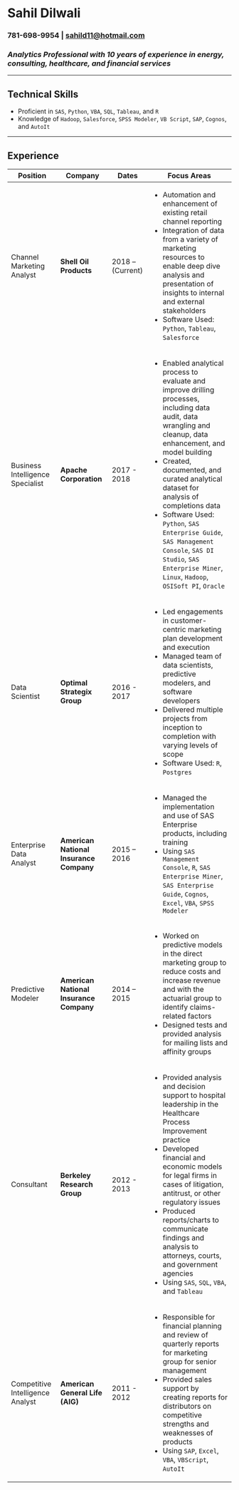 #   **Sahil Dilwali**
### 781-698-9954 | sahild11@hotmail.com
### *Analytics Professional with 10 years of experience in energy, consulting, healthcare, and financial services*

<hr />

## Technical Skills
- Proficient in `SAS`, `Python`, `VBA`, `SQL`, `Tableau`, and `R` 
- Knowledge of `Hadoop`, `Salesforce`, `SPSS Modeler`, `VB Script`, `SAP`, `Cognos`, and `AutoIt` 

<hr />

## Experience
Position |Company| Dates | Focus Areas
-------- | ----- | ----- | ---------------
Channel Marketing Analyst |**Shell Oil Products**| 2018 – (Current) |<ul><li>Automation and enhancement of existing retail channel reporting </li><li>Integration of data from a variety of marketing resources to enable deep dive analysis and presentation of insights to internal and external stakeholders</li><li>Software Used: `Python`, `Tableau`, `Salesforce`</li></ul>
Business Intelligence Specialist |**Apache Corporation**| 2017 - 2018|<ul><li>Enabled analytical process to evaluate and improve drilling processes, including data audit, data wrangling and cleanup, data enhancement, and model building</li><li>Created, documented, and curated analytical dataset for analysis of completions data</li><li>Software Used: `Python`, `SAS Enterprise Guide`, `SAS Management Console`, `SAS DI Studio`, `SAS Enterprise Miner`, `Linux`, `Hadoop`, `OSISoft PI`, `Oracle`</li></ul>
Data Scientist |**Optimal Strategix Group**| 2016 - 2017|<ul><li>Led engagements in customer-centric marketing plan development and execution</li><li>Managed team of data scientists, predictive modelers, and software developers</li><li>Delivered multiple projects from inception to completion with varying levels of scope</li><li>Software Used: `R`, `Postgres`</li></ul>
Enterprise Data Analyst |**American National Insurance Company**| 2015 – 2016|<ul><li>Managed the implementation and use of SAS Enterprise products, including training</li><li>Using `SAS Management Console`, `R`, `SAS Enterprise Miner`, `SAS Enterprise Guide`, `Cognos`, `Excel`, `VBA`, `SPSS Modeler`</li></ul>
Predictive Modeler |**American National Insurance Company**| 2014 – 2015|<ul><li>Worked on predictive models in the direct marketing group to reduce costs and increase revenue and with the actuarial group to identify claims-related factors</li><li>Designed tests and provided analysis for mailing lists and affinity groups</li></ul>
Consultant |**Berkeley Research Group**| 2012 - 2013|<ul><li>Provided analysis and decision support to hospital leadership in the Healthcare Process Improvement practice</li><li>Developed financial and economic models for legal firms in cases of litigation, antitrust, or other regulatory issues</li><li>Produced reports/charts to communicate findings and analysis to attorneys, courts, and government agencies</li><li>Using `SAS`, `SQL`, `VBA`, and `Tableau`</li></ul>
Competitive Intelligence Analyst |**American General Life (AIG)**| 2011 - 2012|<ul><li>Responsible for financial planning and review of quarterly reports for marketing group for senior management</li><li>Provided sales support by creating reports for distributors on competitive strengths and weaknesses of products</li><li>Using `SAP`, `Excel`, `VBA`, `VBScript`, `AutoIt`</li></ul>
